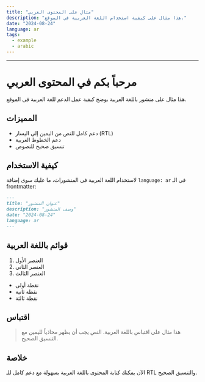 ```yaml
---
title: "مثال على المحتوى العربي"
description: "هذا مثال على كيفية استخدام اللغة العربية في الموقع."
date: "2024-08-24"
language: ar
tags:
  - example
  - arabic
---
```


---
# مرحباً بكم في المحتوى العربي

هذا مثال على منشور باللغة العربية يوضح كيفية عمل الدعم للغة العربية في الموقع.

## المميزات

- دعم كامل للنص من اليمين إلى اليسار (RTL)
- دعم الخطوط العربية
- تنسيق صحيح للنصوص

## كيفية الاستخدام

لاستخدام اللغة العربية في المنشورات، ما عليك سوى إضافة `language: ar` في الـ frontmatter:

```markdown
---
title: "عنوان المنشور"
description: "وصف المنشور"
date: "2024-08-24"
language: ar
---
```

## قوائم باللغة العربية

1. العنصر الأول
2. العنصر الثاني
3. العنصر الثالث

- نقطة أولى
- نقطة ثانية
- نقطة ثالثة

## اقتباس

> هذا مثال على اقتباس باللغة العربية. النص يجب أن يظهر محاذياً لليمين مع التنسيق الصحيح.

## خلاصة

الآن يمكنك كتابة المحتوى باللغة العربية بسهولة مع دعم كامل للـ RTL والتنسيق الصحيح.
